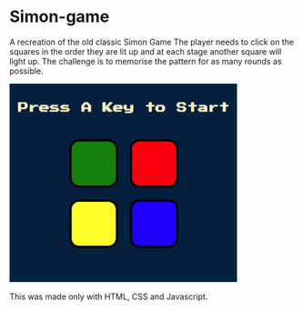 # Simon-game

A recreation of the old classic Simon Game
The player needs to click on the squares in the order they are lit up and at each stage another square will light up.
The challenge is to memorise the pattern for as many rounds as possible.

<img src="images\s1.jpg" width = "400">

This was made only with HTML, CSS and Javascript.
